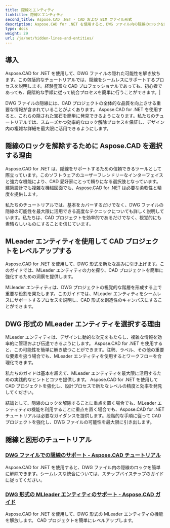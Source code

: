 ```yaml
---
title: 隠線とエンティティ
linktitle: 隠線とエンティティ
second_title: Aspose.CAD .NET - CAD および BIM ファイル形式
description: Aspose.CAD for .NET を使用すると、DWG ファイル内の隠線のロックを簡単に解除できます。ステップバイステップのガイドを使用して、CAD プロジェクトをレベルアップしましょう。
type: docs
weight: 29
url: /ja/net/hidden-lines-and-entities/
---
```



## 導入

 Aspose.CAD for .NET を使用して、DWG ファイルの隠れた可能性を解き放ちます。この包括的なチュートリアルでは、隠線をシームレスにサポートするプロセスを説明します。経験豊富な CAD プロフェッショナルであっても、初心者であっても、段階的な手順に従って統合プロセスを簡単に行うことができます。|

DWG ファイルの隠線には、CAD プロジェクトの全体的な品質を向上させる重要な情報が含まれていることがよくあります。 Aspose.CAD for .NET を使用すると、これらの隠された宝石を簡単に発見できるようになります。私たちのチュートリアルでは、スムーズかつ効率的なロック解除プロセスを保証し、デザイン内の複雑な詳細を最大限に活用できるようにします。

## 隠線のロックを解除するために Aspose.CAD を選択する理由

Aspose.CAD for .NET は、隠線をサポートするための信頼できるツールとして際立っています。このソフトウェアのユーザーフレンドリーなインターフェイスと強力な機能により、CAD 愛好家にとって頼りになる選択肢となっています。建築設計でも複雑な機械図面でも、Aspose.CAD for .NET は必要な柔軟性と精度を提供します。

私たちのチュートリアルでは、基本をカバーするだけでなく、DWG ファイルの隠線の可能性を最大限に活用できる高度なテクニックについても詳しく説明しています。私たちは、CAD プロジェクトを効率的であるだけでなく、視覚的にも素晴らしいものにすることを信じています。

## MLeader エンティティを使用して CAD プロジェクトをレベルアップする
Aspose.CAD for .NET を使用して、DWG 形式を新たな高みに引き上げます。このガイドでは、MLeader エンティティの力を探り、CAD プロジェクトを簡単に強化するための洞察を提供します。


MLleader エンティティは、DWG プロジェクトの視覚的な階層を形成する上で重要な役割を果たします。このガイドでは、MLeader エンティティをシームレスにサポートするプロセスを説明し、CAD 形式を創造性のキャンバスにすることができます。

## DWG 形式の MLeader エンティティを選択する理由

MLeader エンティティは、デザインに動的な次元をもたらし、複雑な情報を効率的に管理および伝達できるようにします。 Aspose.CAD for .NET を使用すると、この可能性を簡単に解き放つことができます。注釈、ラベル、その他の重要な要素を扱う場合でも、MLeader エンティティを使用するとワークフローを合理化できます。

私たちのガイドは基本を超えて、MLeader エンティティを最大限に活用するための実践的なヒントとコツを提供します。 Aspose.CAD for .NET を使用して CAD プロジェクトを強化し、設計プロセスで新たなレベルの精度と効率を発見してください。

結論として、隠線のロックを解除することに重点を置く場合でも、MLeader エンティティの機能を利用することに重点を置く場合でも、Aspose.CAD for .NET チュートリアルは必要なガイダンスを提供します。段階的な手順に従って CAD プロジェクトを強化し、DWG ファイルの可能性を最大限に引き出します。
## 隠線と図形のチュートリアル
### [DWG ファイルでの隠線のサポート - Aspose.CAD チュートリアル](./supporting-hidden-lines-in-dwg/)
Aspose.CAD for .NET を使用すると、DWG ファイル内の隠線のロックを簡単に解除できます。シームレスな統合については、ステップバイステップのガイドに従ってください。
### [DWG 形式の MLleader エンティティのサポート - Aspose.CAD ガイド](./supporting-mleader-entity-for-dwg-format/)
Aspose.CAD for .NET を使用して、DWG 形式の MLeader エンティティの機能を解放します。 CAD プロジェクトを簡単にレベルアップします。